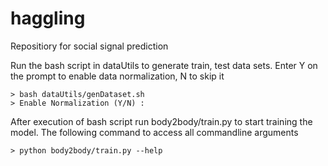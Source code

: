 # haggling
Repositiory for social signal prediction

Run the bash script in dataUtils to generate train, test data sets.
Enter Y on the prompt to enable data normalization, N to skip it
```buildoutcfg
> bash dataUtils/genDataset.sh
> Enable Normalization (Y/N) : 
```

After execution of bash script run body2body/train.py to start training the model. 
The following command to access all commandline arguments
```buildoutcfg
> python body2body/train.py --help
```